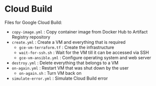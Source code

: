 # Cloud Build

Files for Google Cloud Build:

* `copy-image.yml` : Copy container image from Docker Hub to Artifact Registry repository
* `create.yml` : Create a VM and everything that is required
	* `gce-vm-terraform.tf` : Create the infrastructure
	* `wait-for-ssh.sh` : Wait for the VM till it can be accessed via SSH
	* `gce-vm-ansible.yml` : Configure operating system and web server
* `destroy.yml` : Delete everything that belongs to a VM
* `on-again.yml` : Restart VM that was shut down by the user
	* `on-again.sh` : Turn VM back on
* `simulate-error.yml` : Simulate Cloud Build error